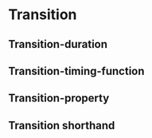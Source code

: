 <script setup>
import CdxDocsTokensTable from '../../src/components/tokens/TokensTable.vue';
import tokens from '@wikimedia/codex-design-tokens/dist/index.json';
</script>

# Transition

## Transition-duration

<cdx-docs-tokens-table
	:tokens="tokens['transition-duration']"
	token-demo="CdxDocsTransitionDemo"
	css-property="transition-duration"
/>

## Transition-timing-function

<cdx-docs-tokens-table
	:tokens="tokens['transition-timing-function']"
	token-demo="CdxDocsTransitionDemo"
	css-property="transition-timing-function"
/>


## Transition-property

<cdx-docs-tokens-table
	:tokens="tokens['transition-property']"
	token-demo="CdxDocsTransitionDemo"
	css-property="transition-property"
/>

## Transition shorthand

<cdx-docs-tokens-table
	:tokens="tokens.transition"
	token-demo="CdxDocsTransitionDemo"
	css-property="transition"
/>
